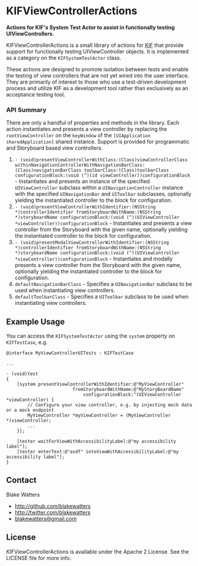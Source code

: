KIFViewControllerActions
========================

**Actions for KIF's System Test Actor to assist in functionally testing UIViewControllers.**

KIFViewControllerActions is a small library of actions for [KIF](https://github.com/KIF-framework/KIF) that provide support for functionally testing UIViewController objects. It is implemented as a category on the `KIFSystemTestActor` class.

These actions are designed to promote isolation between tests and enable the testing of view controllers that are not yet wired into the user interface. They are primarily of interest to those who use a test-driven development process and utilize KIF as a development tool rather than exclusively as an acceptance testing tool.

### API Summary

There are only a handful of properties and methods in the library. Each action instantiates and presents a view controller by replacing the `rootViewController` on the `keyWindow` of the `[UIApplication sharedApplication]` shared instance. Support is provided for programmatic and Storyboard based view controllers.

1. `- (void)presentViewControllerWithClass:(Class)viewControllerClass withinNavigationControllerWithNavigationBarClass:(Class)navigationBarClass toolbarClass:(Class)toolbarClass configurationBlock:(void (^)(id viewController))configurationBlock` - Instantiates and presents an instance of the specified `UIViewController` subclass within a `UINavigationController` instance with the specified `UINavigationBar` and `UIToolbar` subclasses, optionally yielding the instantiated controller to the block for configuration.
1. `- (void)presentViewControllerWithIdentifier:(NSString *)controllerIdentifier fromStoryboardWithName:(NSString *)storyboardName configurationBlock:(void (^)(UIViewController *viewController))configurationBlock` - Instantiates and presents a view controller from the Storyboard with the given name, optionally yielding the instantiated controller to the block for configuration.
1. `- (void)presentModalViewControllerWithIdentifier:(NSString *)controllerIdentifier fromStoryboardWithName:(NSString *)storyboardName configurationBlock:(void (^)(UIViewController *viewController))configurationBlock` - Instantiates and modally presents a view controller from the Storyboard with the given name, optionally yielding the instantiated controller to the block for configuration.
1. `defaultNavigationBarClass` - Specifies a `UINavigationBar` subclass to be used when instantiating view controllers.
1. `defaultToolbarClass` - Specifies a `UIToolbar` subclass to be used when instantiating view controllers.

## Example Usage

You can access the `KIFSystemTestActor` using the `system` property on `KIFTestCase`, e.g.

```
@interface MyViewControllerUITests : KIFTestCase

...

- (void)test
{
    [system presentViewControllerWithIdentifier:@"MyViewController"     
                         fromStoryboardWithName:@"MyStoryBoardName"     
                             configurationBlock:^(UIViewController *viewController) {    
        // Configure your view controller, e.g. by injecting mock data or a mock endpoint
        MyViewController *myViewController = (MyViewController *)viewController;
        ...
    }];
    
    [tester waitForViewWithAccessibilityLabel:@"my accessibility label"];
    [tester enterText:@"asdf" intoViewWithAccessibilityLabel:@"my accessibility label"];
}
```

## Contact

Blake Watters

- http://github.com/blakewatters
- http://twitter.com/blakewatters
- blakewatters@gmail.com

## License

KIFViewControllerActions is available under the Apache 2 License. See the LICENSE file for more info.
